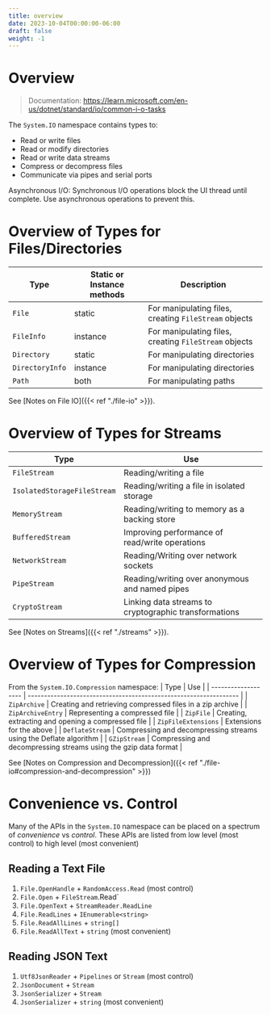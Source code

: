 ```yaml
---
title: overview
date: 2023-10-04T00:00:00-06:00
draft: false
weight: -1
---
```


# Overview
> Documentation: https://learn.microsoft.com/en-us/dotnet/standard/io/common-i-o-tasks

The `System.IO` namespace contains types to:
* Read or write files
* Read or modify directories
* Read or write data streams
* Compress or decompress files
* Communicate via pipes and serial ports

<o>Asynchronous I/O</o>: Synchronous I/O operations block the UI thread until complete. Use asynchronous operations to prevent this.  

# Overview of Types for Files/Directories
| Type            | Static or Instance methods | Description                                           |
| --------------- | -------------------------- | ----------------------------------------------------- |
| `File`          | static                     | For manipulating files, creating `FileStream` objects |
| `FileInfo`      | instance                   | For manipulating files, creating `FileStream` objects |
| `Directory`     | static                     | For manipulating directories                          |
| `DirectoryInfo` | instance                   | For manipulating directories                          |
| `Path`          | both                       | For manipulating paths                                |

See [Notes on File IO]({{< ref "./file-io" >}}).

# Overview of Types for Streams
| Type                        | Use                                                   |
| --------------------------- | ----------------------------------------------------- |
| `FileStream`                | Reading/writing a file                                |
| `IsolatedStorageFileStream` | Reading/writing a file in isolated storage            |
| `MemoryStream`              | Reading/writing to memory as a backing store          |
| `BufferedStream`            | Improving performance of read/write operations        |
| `NetworkStream`             | Reading/Writing over network sockets                  |
| `PipeStream`                | Reading/writing over anonymous and named pipes        |
| `CryptoStream`              | Linking data streams to cryptographic transformations |

See [Notes on Streams]({{< ref "./streams" >}}).

# Overview of Types for Compression
From the `System.IO.Compression` namespace:
| Type                | Use                                                               |
| ------------------- | ----------------------------------------------------------------- |
| `ZipArchive`        | Creating and retrieving compressed files in a zip archive         |
| `ZipArchiveEntry`   | Representing a compressed file                                    |
| `ZipFile`           | Creating, extracting and opening a compressed file                |
| `ZipFileExtensions` | Extensions for the above                                          |
| `DeflateStream`     | Compressing and decompressing streams using the Deflate algorithm |
| `GZipStream`        | Compressing and decompressing streams using the gzip data format  |

See [Notes on Compression and Decompression]({{< ref "./file-io#compression-and-decompression" >}})

# Convenience vs. Control
Many of the APIs in the `System.IO` namespace can be placed on a spectrum of *convenience* vs *control*. 
These APIs are listed from low level (most control) to high level (most convenient)

## Reading a Text File
1. `File.OpenHandle` + `RandomAccess.Read` (most control)
2. `File.Open` + `FileStream`.Read`
3. `File.OpenText` + `StreamReader.ReadLine`
4. `File.ReadLines` + `IEnumerable<string>`
5. `File.ReadAllLines` + `string[]`
6. `File.ReadAllText` + `string` (most convenient)

## Reading JSON Text
1. `Utf8JsonReader` + `Pipelines` or `Stream` (most control)
2. `JsonDocument` + `Stream`
3. `JsonSerializer` + `Stream`
4. `JsonSerializer` + `string` (most convenient)